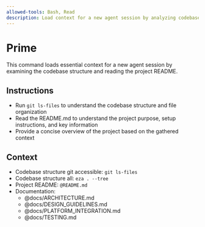 ```yaml
---
allowed-tools: Bash, Read
description: Load context for a new agent session by analyzing codebase structure and README
---
```


# Prime

This command loads essential context for a new agent session by examining the codebase structure and reading the project README.

## Instructions
- Run `git ls-files` to understand the codebase structure and file organization
- Read the README.md to understand the project purpose, setup instructions, and key information
- Provide a concise overview of the project based on the gathered context

## Context
- Codebase structure git accessible: `git ls-files`
- Codebase structure all: `eza . --tree`
- Project README: `@README.md`
- Documentation:
    - @docs/ARCHITECTURE.md
    - @docs/DESIGN_GUIDELINES.md
    - @docs/PLATFORM_INTEGRATION.md
    - @docs/TESTING.md